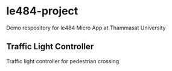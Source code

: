 # le484-project
Demo respository for le484 Micro App at Thammasat University

## Traffic Light Controller
Traffic light controller for pedestrian crossing
